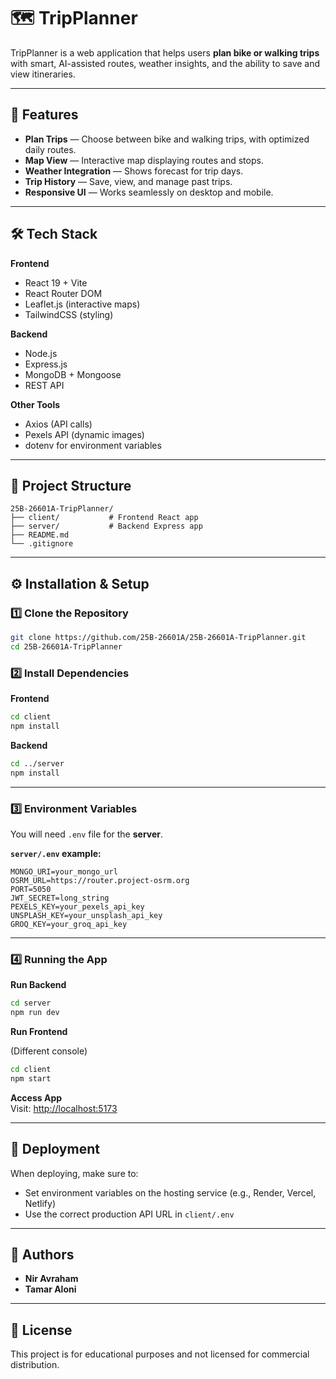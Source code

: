 # 🗺️ TripPlanner

TripPlanner is a web application that helps users **plan bike or walking trips** with smart, AI-assisted routes, weather insights, and the ability to save and view itineraries.

---

## 📌 Features

- **Plan Trips** — Choose between bike and walking trips, with optimized daily routes.
- **Map View** — Interactive map displaying routes and stops.
- **Weather Integration** — Shows forecast for trip days.
- **Trip History** — Save, view, and manage past trips.
- **Responsive UI** — Works seamlessly on desktop and mobile.

---

## 🛠️ Tech Stack

**Frontend**  
- React 19 + Vite
- React Router DOM
- Leaflet.js (interactive maps)
- TailwindCSS (styling)

**Backend**  
- Node.js
- Express.js
- MongoDB + Mongoose
- REST API

**Other Tools**  
- Axios (API calls)
- Pexels API (dynamic images)
- dotenv for environment variables

---

## 📂 Project Structure

```
25B-26601A-TripPlanner/
├── client/           # Frontend React app
├── server/           # Backend Express app
├── README.md
└── .gitignore
```

---

## ⚙️ Installation & Setup

### 1️⃣ Clone the Repository
```bash
git clone https://github.com/25B-26601A/25B-26601A-TripPlanner.git
cd 25B-26601A-TripPlanner
```

### 2️⃣ Install Dependencies

**Frontend**
```bash
cd client
npm install
```

**Backend**
```bash
cd ../server
npm install
```

---

### 3️⃣ Environment Variables

You will need `.env` file for the **server**.

**`server/.env` example:**
```env
MONGO_URI=your_mongo_url
OSRM_URL=https://router.project-osrm.org
PORT=5050
JWT_SECRET=long_string
PEXELS_KEY=your_pexels_api_key
UNSPLASH_KEY=your_unsplash_api_key
GROQ_KEY=your_groq_api_key

```

---

### 4️⃣ Running the App

**Run Backend**
```bash
cd server
npm run dev
```

**Run Frontend**

(Different console)
```bash
cd client
npm start
```

**Access App**  
Visit: [http://localhost:5173](http://localhost:5173)

---

## 🚀 Deployment

When deploying, make sure to:
- Set environment variables on the hosting service (e.g., Render, Vercel, Netlify)
- Use the correct production API URL in `client/.env`

---

## 👥 Authors

- **Nir Avraham**
- **Tamar Aloni**

---

## 📜 License
This project is for educational purposes and not licensed for commercial distribution.
